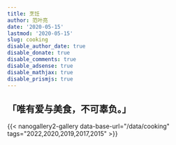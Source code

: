 ```yaml
---
title: 烹饪
author: 范叶亮
date: '2020-05-15'
lastmod: '2020-05-15'
slug: cooking
disable_author_date: true
disable_donate: true
disable_comments: true
disable_adsense: true
disable_mathjax: true
disable_prismjs: true
---
```


## 「唯有爱与美食，不可辜负。」

{{< nanogallery2-gallery data-base-url="/data/cooking" tags="2022,2020,2019,2017,2015" >}}
